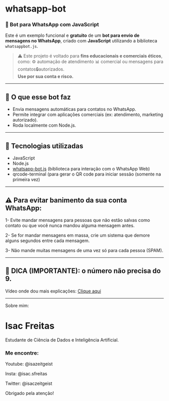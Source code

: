 # whatsapp-bot
### 🤖 Bot para WhatsApp com JavaScript

Este é um exemplo funcional e **gratuito** de um **bot para envio de mensagens no WhatsApp**, criado com **JavaScript** utilizando a biblioteca `whatsappbot.js`.

> ⚠️ Este projeto é voltado para **fins educacionais e comerciais éticos**, como: ⚙️ automação de atendimento 📊 comercial ou mensagens para contatos🔒autorizados.  
> **Use por sua conta e risco.**
> 
---

## 🚀 O que esse bot faz

- Envia mensagens automáticas para contatos no WhatsApp.
- Permite integrar com aplicações comerciais (ex: atendimento, marketing autorizado).
- Roda localmente com Node.js.

---

## 🧠 Tecnologias utilizadas

- JavaScript
- Node.js
- [whatsapp-bot.js](https://www.npmjs.com/package/whatsappbot.js) (biblioteca para interação com o WhatsApp Web)
- qrcode-terminal (para gerar o QR code para iniciar sessão (somente na primeira vez)

---

## ⚠️ Para evitar banimento da sua conta WhatsApp:



1- Evite mandar mensagens para pessoas que não estão salvas como contato ou que você nunca mandou alguma mensagem antes.



2- Se for mandar mensagens em massa, crie um sistema que demore alguns segundos entre cada mensagem.



3- Não mande muitas mensagens de uma vez só para cada pessoa (SPAM).



---

## 👀 DICA (IMPORTANTE): o número não precisa do 9.

Vídeo onde dou mais explicações:  [Clique aqui](https://youtu.be/vsmnOTSONUg?si=4FsLZ0xE60skf8Rw)

--------------------------
Sobre mim:




# Isac Freitas





Estudante de Ciência de Dados e Inteligência Artificial.




### Me encontre:



Youtube: @isazeitgeist



Insta: @isac.sfreitas



Twitter: @isaczeitgeist




Obrigado pela atenção!
